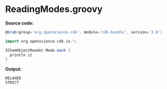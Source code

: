 # ReadingModes.groovy
**Source code:**
```groovy
@Grab(group='org.openscience.cdk', module='cdk-bundle', version='2.8')

import org.openscience.cdk.io.*;

IChemObjectReader.Mode.each {
  println it
}
```
**Output:**
```plain
RELAXED
STRICT
```
